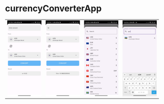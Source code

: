 # currencyConverterApp
<table>
  <tr>
    <td><img src='https://github.com/mrkzqsmv/currencyConverterApp/blob/main/appScreens/1.jpg'></td>
    <td><img src='https://github.com/mrkzqsmv/currencyConverterApp/blob/main/appScreens/2.jpg'></td>
    <td><img src='https://github.com/mrkzqsmv/currencyConverterApp/blob/main/appScreens/3.jpg'></td>
    <td><img src='https://github.com/mrkzqsmv/currencyConverterApp/blob/main/appScreens/4.jpg'></td>
  </tr>
</table>
